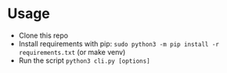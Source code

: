 # Usage

+ Clone this repo
+ Install requirements with pip: `sudo python3 -m pip install -r requirements.txt` (or make venv)
+ Run the script `python3 cli.py [options]`